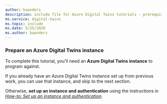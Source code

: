 ```yaml
---
author: baanders
description: include file for Azure Digital Twins tutorials - prerequisite to set up an instance
ms.service: digital-twins
ms.topic: include
ms.date: 5/25/2020
ms.author: baanders
---
```


### Prepare an Azure Digital Twins instance

To complete this tutorial, you'll need an **Azure Digital Twins instance** to program against. 

If you already have an Azure Digital Twins instance set up from previous work, you can use that instance, and skip to the next section.

Otherwise, **set up an instance and authentication** using the instructions in [*How-to: Set up an instance and authentication*](../articles/digital-twins/how-to-set-up-instance-scripted.md).